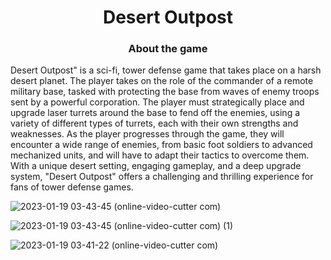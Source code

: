 <h1 align="center">Desert Outpost</a> 

<h3 align="center">About the game</h3>
Desert Outpost" is a sci-fi, tower defense game that takes place on a harsh desert planet. The player takes on the role of the commander
of a remote military base, tasked with protecting the base from waves of enemy troops sent by a powerful corporation. The player must strategically
place and upgrade laser turrets around the base to fend off the enemies, using a variety of different types of turrets, each with their own strengths
and weaknesses. As the player progresses through the game, they will encounter a wide range of enemies, from basic foot soldiers to advanced mechanized units,
and will have to adapt their tactics to overcome them. With a unique desert setting, 
engaging gameplay, and a deep upgrade system, "Desert Outpost" offers a challenging and thrilling experience for fans of tower defense games.

![2023-01-19 03-43-45 (online-video-cutter com)](https://user-images.githubusercontent.com/122678486/213330284-724af99b-3790-43b3-b3dc-9dfd708d84fc.gif)


![2023-01-19 03-43-45 (online-video-cutter com) (1)](https://user-images.githubusercontent.com/122678486/213330286-12144005-f506-4a26-bc75-a44c0993d450.gif)


![2023-01-19 03-41-22 (online-video-cutter com)](https://user-images.githubusercontent.com/122678486/213330297-3f28b3da-d028-4094-8640-2b8896afe605.gif)
